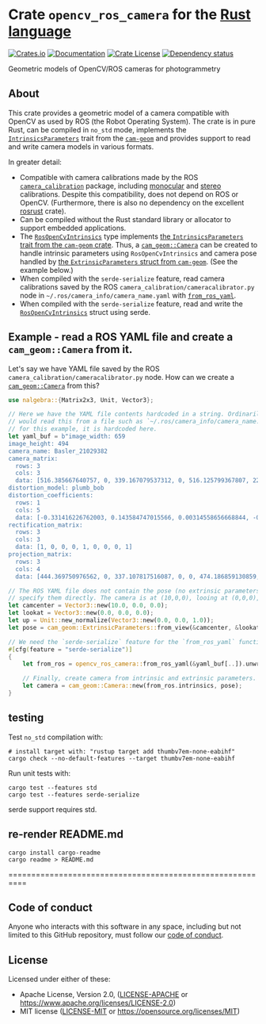 # Crate `opencv_ros_camera` for the [Rust language](https://www.rust-lang.org/)

[![Crates.io](https://img.shields.io/crates/v/opencv-ros-camera.svg)](https://crates.io/crates/opencv-ros-camera)
[![Documentation](https://docs.rs/opencv-ros-camera/badge.svg)](https://docs.rs/opencv-ros-camera/)
[![Crate License](https://img.shields.io/crates/l/opencv-ros-camera.svg)](https://crates.io/crates/opencv-ros-camera)
[![Dependency status](https://deps.rs/repo/github/strawlab/opencv-ros-camera/status.svg)](https://deps.rs/repo/github/strawlab/opencv-ros-camera)

Geometric models of OpenCV/ROS cameras for photogrammetry

## About

This crate provides a geometric model of a camera compatible with OpenCV as
used by ROS (the Robot Operating System). The crate is in pure Rust, can be
compiled in `no_std` mode, implements the
[`IntrinsicsParameters`](https://docs.rs/cam-geom/latest/cam_geom/trait.IntrinsicParameters.html)
trait from the [`cam-geom`](https://crates.io/crates/cam-geom) and provides
support to read and write camera models in various formats.

In greater detail:

- Compatible with camera calibrations made by the ROS
  [`camera_calibration`](http://wiki.ros.org/camera_calibration) package,
  including
  [monocular](http://wiki.ros.org/camera_calibration/Tutorials/MonocularCalibration)
  and
  [stereo](http://wiki.ros.org/camera_calibration/Tutorials/StereoCalibration)
  calibrations. Despite this compatibility, does not depend on ROS or
  OpenCV. (Furthermore, there is also no dependency on the excellent
  [rosrust](https://crates.io/crates/rosrust) crate).
- Can be compiled without the Rust standard library or allocator to support
  embedded applications.
- The [`RosOpenCvIntrinsics`](struct.RosOpenCvIntrinsics.html) type
  implements [the `IntrinsicsParameters` trait from the `cam-geom`
  crate](https://docs.rs/cam-geom/latest/cam_geom/trait.IntrinsicParameters.html).
  Thus, a
  [`cam_geom::Camera`](https://docs.rs/cam-geom/latest/cam_geom/struct.Camera.html)
  can be created to handle intrinsic parameters using `RosOpenCvIntrinsics`
  and camera pose handled by [the `ExtrinsicParameters` struct from
  `cam-geom`](https://docs.rs/cam-geom/latest/cam_geom/struct.ExtrinsicParameters.html).
  (See the example below.)
- When compiled with the `serde-serialize` feature, read camera calibrations
  saved by the ROS `camera_calibration/cameracalibrator.py` node in
  `~/.ros/camera_info/camera_name.yaml` with
  [`from_ros_yaml`](fn.from_ros_yaml.html).
- When compiled with the `serde-serialize` feature, read and write the
  [`RosOpenCvIntrinsics`](struct.RosOpenCvIntrinsics.html) struct using
  serde.

## Example - read a ROS YAML file and create a `cam_geom::Camera` from it.

Let's say we have YAML file saved by the ROS
`camera_calibration/cameracalibrator.py` node. How can we create a
[`cam_geom::Camera`](https://docs.rs/cam-geom/latest/cam_geom/struct.Camera.html)
from this?

```rust
use nalgebra::{Matrix2x3, Unit, Vector3};

// Here we have the YAML file contents hardcoded in a string. Ordinarily, you
// would read this from a file such as `~/.ros/camera_info/camera_name.yaml`, but
// for this example, it is hardcoded here.
let yaml_buf = b"image_width: 659
image_height: 494
camera_name: Basler_21029382
camera_matrix:
  rows: 3
  cols: 3
  data: [516.385667640757, 0, 339.167079537312, 0, 516.125799367807, 227.37993524141, 0, 0, 1]
distortion_model: plumb_bob
distortion_coefficients:
  rows: 1
  cols: 5
  data: [-0.331416226762003, 0.143584747015566, 0.00314558656668844, -0.00393597842852019, 0]
rectification_matrix:
  rows: 3
  cols: 3
  data: [1, 0, 0, 0, 1, 0, 0, 0, 1]
projection_matrix:
  rows: 3
  cols: 4
  data: [444.369750976562, 0, 337.107817516087, 0, 0, 474.186859130859, 225.062742824321, 0, 0, 0, 1, 0]";

// The ROS YAML file does not contain the pose (no extrinsic parameters). Here we
// specify them directly. The camera is at (10,0,0), looing at (0,0,0), with up (0,0,1).
let camcenter = Vector3::new(10.0, 0.0, 0.0);
let lookat = Vector3::new(0.0, 0.0, 0.0);
let up = Unit::new_normalize(Vector3::new(0.0, 0.0, 1.0));
let pose = cam_geom::ExtrinsicParameters::from_view(&camcenter, &lookat, &up);

// We need the `serde-serialize` feature for the `from_ros_yaml` function.
#[cfg(feature = "serde-serialize")]
{
    let from_ros = opencv_ros_camera::from_ros_yaml(&yaml_buf[..]).unwrap();

    // Finally, create camera from intrinsic and extrinsic parameters.
    let camera = cam_geom::Camera::new(from_ros.intrinsics, pose);
}
```

## testing

Test `no_std` compilation with:

```
# install target with: "rustup target add thumbv7em-none-eabihf"
cargo check --no-default-features --target thumbv7em-none-eabihf
```

Run unit tests with:

```
cargo test --features std
cargo test --features serde-serialize
```

serde support requires std.

## re-render README.md

```
cargo install cargo-readme
cargo readme > README.md
```

==========================================================

## Code of conduct

Anyone who interacts with this software in any space, including but not limited
to this GitHub repository, must follow our [code of
conduct](code_of_conduct.md).

## License

Licensed under either of these:

 * Apache License, Version 2.0, ([LICENSE-APACHE](LICENSE-APACHE) or
   https://www.apache.org/licenses/LICENSE-2.0)
 * MIT license ([LICENSE-MIT](LICENSE-MIT) or
   https://opensource.org/licenses/MIT)
